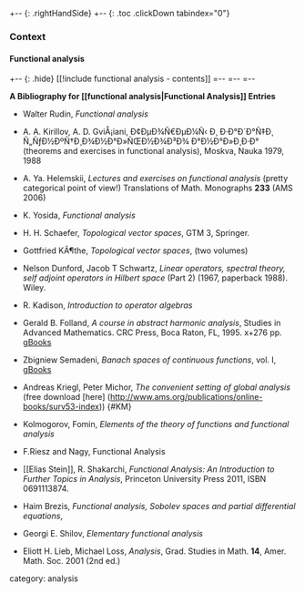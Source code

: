 

+-- {: .rightHandSide}
+-- {: .toc .clickDown tabindex="0"}
### Context
#### Functional analysis
+-- {: .hide}
[[!include functional analysis - contents]]
=--
=--
=--


**A Bibliography for [[functional analysis|Functional Analysis]] Entries**

* Walter Rudin, _Functional analysis_
* A. A. Kirillov, A. D. GviÅ¡iani, Ð¢ÐµÐ¾Ñ€ÐµÐ¼Ñ‹ Ð¸ Ð·Ð°Ð´Ð°Ñ‡Ð¸ Ñ„ÑƒÐ½ÐºÑ†Ð¸Ð¾Ð½Ð°Ð»ÑŒÐ½Ð¾Ð³Ð¾ Ð°Ð½Ð°Ð»Ð¸Ð·Ð° (theorems and exercises in functional analysis), Moskva, Nauka 1979, 1988
* A. Ya. Helemskii, _Lectures and exercises on functional analysis_ (pretty categorical point of view!) Translations of Math. Monographs __233__ (AMS 2006)
* K. Yosida, _Functional analysis_
* H. H. Schaefer, _Topological vector spaces_, GTM 3, Springer.
* Gottfried KÃ¶the, _Topological vector spaces_, (two volumes)
* Nelson Dunford, Jacob T Schwartz, _Linear operators, spectral theory, self adjoint operators in Hilbert space_ (Part 2) (1967, paperback 1988). Wiley.
* R. Kadison, _Introduction to operator algebras_
* Gerald B. Folland, _A course in abstract harmonic analysis_, Studies in Advanced Mathematics. CRC Press, Boca Raton, FL, 1995. x+276 pp. [gBooks](http://books.google.com/books?hl=en&lr=&id=0VwYZI1DypUC)
* Zbigniew Semadeni, _Banach spaces of continuous functions_, vol. I, [gBooks](http://books.google.com/books/about/Banach_spaces_of_continuous_functions.html?id=vCDvAAAAMAAJ)
* Andreas Kriegl, Peter Michor, _The convenient setting of global analysis_ (free download [here] (http://www.ams.org/publications/online-books/surv53-index))
{#KM}

* Kolmogorov, Fomin, _Elements of the theory of functions and functional analysis_
* F.Riesz and Nagy, Functional Analysis
* [[Elias Stein]], R. Shakarchi, _Functional Analysis: An Introduction to Further Topics in Analysis_, Princeton University Press 2011, ISBN 0691113874.
* Haim Brezis, _Functional analysis, Sobolev spaces and partial differential equations_,  
* Georgi E. Shilov, _Elementary functional analysis_
* Eliott H. Lieb, Michael Loss, _Analysis_, Grad. Studies in Math. __14__, Amer. Math. Soc. 2001 (2nd ed.)

category: analysis